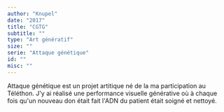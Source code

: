 ```yaml
---
author: "Knupel"
date: "2017"
title: "CGTG"
subtitle: ""
type: "Art génératif"
size: ""
serie: "Attaque génétique"
id: ""
misc: ""
---
```


Attaque génétique est un projet artitique né de la ma participation au Téléthon. J'y ai réalisé une performance visuelle générative où à chaque fois qu'un nouveau don était fait l'ADN du patient était soigné et nettoyé.